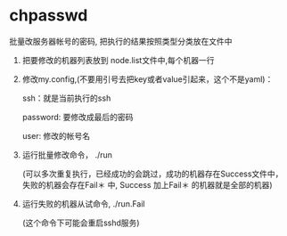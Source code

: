 # chpasswd

批量改服务器帐号的密码, 把执行的结果按照类型分类放在文件中

1. 把要修改的机器列表放到 node.list文件中,每个机器一行

2. 修改my.config,(不要用引号去把key或者value引起来，这个不是yaml)：

   ssh：就是当前执行的ssh

   password: 要修改成最后的密码

   user: 修改的帐号名


3. 运行批量修改命令， ./run 

    (可以多次重复执行，已经成功的会跳过，成功的机器存在Success文件中，失败的机器会存在Fail＊ 中, Success 加上Fail＊ 的机器就是全部的机器)

4. 运行失败的机器从试命令, ./run.Fail 
    
    (这个命令下可能会重启sshd服务)
